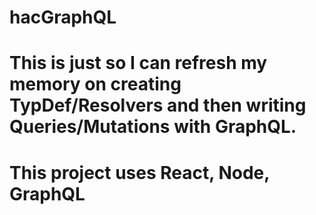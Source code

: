 # hacGraphQL

# This is just so I can refresh my memory on creating TypDef/Resolvers and then writing Queries/Mutations with GraphQL. 

# This project uses React, Node, GraphQL
